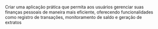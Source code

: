 Criar uma aplicação prática que permita aos usuários gerenciar suas finanças pessoais de maneira mais eficiente, oferecendo funcionalidades como registro de transações, monitoramento de saldo e geração de extratos
